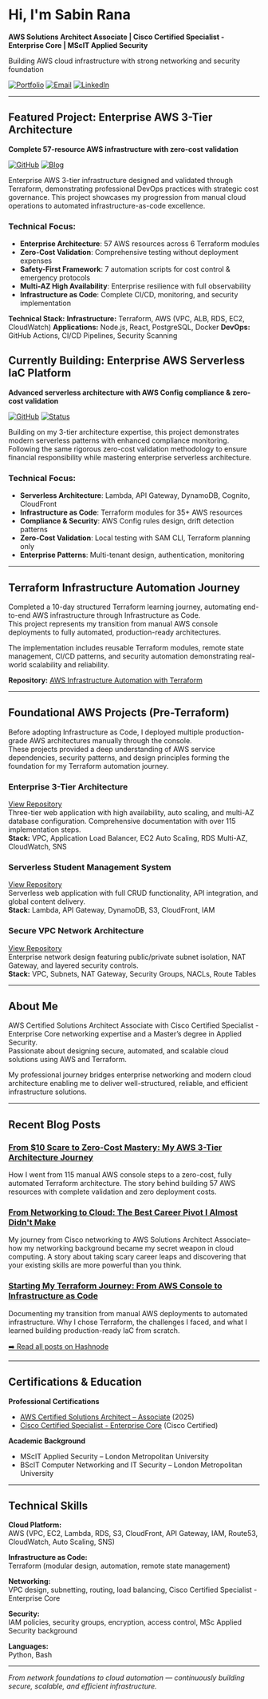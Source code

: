 # Hi, I'm Sabin Rana

**AWS Solutions Architect Associate | Cisco Certified Specialist - Enterprise Core | MScIT Applied Security**

Building AWS cloud infrastructure with strong networking and security foundation

[![Portfolio](https://img.shields.io/badge/🌐_Portfolio_Website-4285F4?style=flat)](https://sabin-rana.github.io/sabinrana-portfolio/)
[![Email](https://img.shields.io/badge/Email_Me-contactsabinrana@gmail.com-D14836?style=flat)](mailto:contactsabinrana@gmail.com)
[![LinkedIn](https://img.shields.io/badge/Connect_LinkedIn-0077B5?style=flat&logo=linkedin)](https://linkedin.com/in/sabin-rana-377729153/)


---

## Featured Project: Enterprise AWS 3-Tier Architecture

**Complete 57-resource AWS infrastructure with zero-cost validation**

[![GitHub](https://img.shields.io/badge/🔗_View_Repository-181717?style=flat&logo=github)](https://github.com/Sabin-Rana/enterprise-aws-3tier-architecture)
[![Blog](https://img.shields.io/badge/📖_Read_the_Journey-2962FF?style=flat)](https://sabin-codeops.hashnode.dev/from-10-scare-to-zero-cost-mastery-my-aws-3-tier-architecture-journey)

Enterprise AWS 3-tier infrastructure designed and validated through Terraform, demonstrating professional DevOps practices with strategic cost governance. This project showcases my progression from manual cloud operations to automated infrastructure-as-code excellence.

### Technical Focus:
- **Enterprise Architecture**: 57 AWS resources across 6 Terraform modules
- **Zero-Cost Validation**: Comprehensive testing without deployment expenses  
- **Safety-First Framework**: 7 automation scripts for cost control & emergency protocols
- **Multi-AZ High Availability**: Enterprise resilience with full observability
- **Infrastructure as Code**: Complete CI/CD, monitoring, and security implementation

**Technical Stack:**
**Infrastructure:** Terraform, AWS (VPC, ALB, RDS, EC2, CloudWatch)
**Applications:** Node.js, React, PostgreSQL, Docker
**DevOps:** GitHub Actions, CI/CD Pipelines, Security Scanning

## Currently Building: Enterprise AWS Serverless IaC Platform

**Advanced serverless architecture with AWS Config compliance & zero-cost validation**

[![GitHub](https://img.shields.io/badge/🔗_View_Repository-181717?style=flat&logo=github)](https://github.com/Sabin-Rana/Enterprise-AWS-Serverless-IaC-Platform)
[![Status](https://img.shields.io/badge/📊_Status-Ongoing_Development-orange?style=flat)](https://github.com/Sabin-Rana/Enterprise-AWS-Serverless-IaC-Platform)

Building on my 3-tier architecture expertise, this project demonstrates modern serverless patterns with enhanced compliance monitoring. Following the same rigorous zero-cost validation methodology to ensure financial responsibility while mastering enterprise serverless architecture.

### Technical Focus:
- **Serverless Architecture**: Lambda, API Gateway, DynamoDB, Cognito, CloudFront
- **Infrastructure as Code**: Terraform modules for 35+ AWS resources
- **Compliance & Security**: AWS Config rules design, drift detection patterns
- **Zero-Cost Validation**: Local testing with SAM CLI, Terraform planning only
- **Enterprise Patterns**: Multi-tenant design, authentication, monitoring

---

## Terraform Infrastructure Automation Journey

Completed a 10-day structured Terraform learning journey, automating end-to-end AWS infrastructure through Infrastructure as Code.  
This project represents my transition from manual AWS console deployments to fully automated, production-ready architectures.  

The implementation includes reusable Terraform modules, remote state management, CI/CD patterns, and security automation  demonstrating real-world scalability and reliability.  

**Repository:** [AWS Infrastructure Automation with Terraform](https://github.com/Sabin-Rana/terraform-learning-journey)

---

## Foundational AWS Projects (Pre-Terraform)

Before adopting Infrastructure as Code, I deployed multiple production-grade AWS architectures manually through the console.  
These projects provided a deep understanding of AWS service dependencies, security patterns, and design principles forming the foundation for my Terraform automation journey.

### Enterprise 3-Tier Architecture
[View Repository](https://github.com/Sabin-Rana/aws-3tier-architecture)  
Three-tier web application with high availability, auto scaling, and multi-AZ database configuration. Comprehensive documentation with over 115 implementation steps.  
**Stack:** VPC, Application Load Balancer, EC2 Auto Scaling, RDS Multi-AZ, CloudWatch, SNS

### Serverless Student Management System
[View Repository](https://github.com/Sabin-Rana/aws-serverless-architecture-showcase)  
Serverless web application with full CRUD functionality, API integration, and global content delivery.  
**Stack:** Lambda, API Gateway, DynamoDB, S3, CloudFront, IAM

### Secure VPC Network Architecture
[View Repository](https://github.com/Sabin-Rana/aws-vpc-network-isolation)  
Enterprise network design featuring public/private subnet isolation, NAT Gateway, and layered security controls.  
**Stack:** VPC, Subnets, NAT Gateway, Security Groups, NACLs, Route Tables

---

## About Me

AWS Certified Solutions Architect Associate with Cisco Certified Specialist - Enterprise Core networking expertise and a Master’s degree in Applied Security.  
Passionate about designing secure, automated, and scalable cloud solutions using AWS and Terraform.  

My professional journey bridges enterprise networking and modern cloud architecture  enabling me to deliver well-structured, reliable, and efficient infrastructure solutions.


---

## Recent Blog Posts

### [From $10 Scare to Zero-Cost Mastery: My AWS 3-Tier Architecture Journey](https://sabin-codeops.hashnode.dev/from-10-scare-to-zero-cost-mastery-my-aws-3-tier-architecture-journey)
How I went from 115 manual AWS console steps to a zero-cost, fully automated Terraform architecture. The story behind building 57 AWS resources with complete validation and zero deployment costs.

### [From Networking to Cloud: The Best Career Pivot I Almost Didn't Make](https://sabin-codeops.hashnode.dev/from-networking-to-cloud-the-best-career-pivot-i-almost-didnt-make)
My journey from Cisco networking to AWS Solutions Architect Associate– how my networking background became my secret weapon in cloud computing. A story about taking scary career leaps and discovering that your existing skills are more powerful than you think.

### [Starting My Terraform Journey: From AWS Console to Infrastructure as Code](https://sabin-codeops.hashnode.dev/starting-my-terraform-journey-from-aws-console-to-infrastructure-as-code)
Documenting my transition from manual AWS deployments to automated infrastructure. Why I chose Terraform, the challenges I faced, and what I learned building production-ready IaC from scratch.

[➡️ Read all posts on Hashnode](https://sabin-codeops.hashnode.dev/)

---

## Certifications & Education

**Professional Certifications**
- [AWS Certified Solutions Architect – Associate](https://www.credly.com/badges/080be029-2747-438f-82cc-5f403008e2fa) (2025)
- [Cisco Certified Specialist - Enterprise Core](https://www.credly.com/badges/53ed66cb-6195-44cb-b101-768afd501330) (Cisco Certified)

**Academic Background**
- MScIT Applied Security – London Metropolitan University  
- BScIT Computer Networking and IT Security – London Metropolitan University

---

## Technical Skills

**Cloud Platform:**  
AWS (VPC, EC2, Lambda, RDS, S3, CloudFront, API Gateway, IAM, Route53, CloudWatch, Auto Scaling, SNS)

**Infrastructure as Code:**  
Terraform (modular design, automation, remote state management)

**Networking:**  
VPC design, subnetting, routing, load balancing, Cisco Certified Specialist - Enterprise Core

**Security:**  
IAM policies, security groups, encryption, access control, MSc Applied Security background

**Languages:**  
Python, Bash

---

*From network foundations to cloud automation — continuously building secure, scalable, and efficient infrastructure.*
